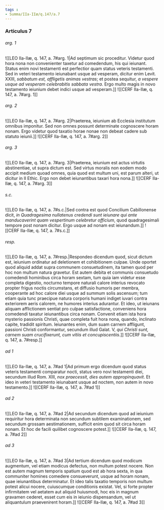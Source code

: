```yaml
---
tags : 
- Summa/IIa-IIæ/q.147/a.7
---
```


### Articulus 7

###### arg. 1
![[LEO IIa-IIæ, q. 147, a. 7#arg. 1|Ad septimum sic proceditur. Videtur quod hora nona non convenienter taxetur ad comedendum, his qui ieiunant. Status enim novi testamenti est perfectior quam status veteris testamenti. Sed in veteri testamento ieiunabant usque ad vesperam, dicitur enim Levit. XXIII, *sabbatum est, affligetis animas vestras*; et postea sequitur, *a vespere usque ad vesperam celebrabitis sabbata vestra*. Ergo multo magis in novo testamento ieiunium debet indici usque ad vesperam.]]
![[CERF IIa-IIæ, q. 147, a. 7#arg. 1]]

###### arg. 2
![[LEO IIa-IIæ, q. 147, a. 7#arg. 2|Praeterea, ieiunium ab Ecclesia institutum omnibus imponitur. Sed non omnes possunt determinate cognoscere horam nonam. Ergo videtur quod taxatio horae nonae non debeat cadere sub statuto ieiunii.]]
![[CERF IIa-IIæ, q. 147, a. 7#arg. 2]]

###### arg. 3
![[LEO IIa-IIæ, q. 147, a. 7#arg. 3|Praeterea, ieiunium est actus virtutis abstinentiae, ut supra dictum est. Sed virtus moralis non eodem modo accipit medium quoad omnes, quia quod est multum uni, est parum alteri, ut dicitur in II Ethic. Ergo non debet ieiunantibus taxari hora nona.]]
![[CERF IIa-IIæ, q. 147, a. 7#arg. 3]]

###### s.c.
![[LEO IIa-IIæ, q. 147, a. 7#s.c.|Sed contra est quod Concilium Cabillonense dicit, *in Quadragesima nullatenus credendi sunt ieiunare qui ante manducaverint quam vespertinum celebretur officium*, quod quadragesimali tempore post nonam dicitur. Ergo usque ad nonam est ieiunandum.]]
![[CERF IIa-IIæ, q. 147, a. 7#s.c.]]

###### resp.
![[LEO IIa-IIæ, q. 147, a. 7#resp.|Respondeo dicendum quod, sicut dictum est, ieiunium ordinatur ad deletionem et cohibitionem culpae. Unde oportet quod aliquid addat supra communem consuetudinem, ita tamen quod per hoc non multum natura gravetur. Est autem debita et communis consuetudo comedendi hominibus circa horam sextam, tum quia iam videtur esse completa digestio, nocturno tempore naturali calore interius revocato propter frigus noctis circumstans, et diffusio humoris per membra, cooperante ad hoc calore diei usque ad summum solis ascensum; tum etiam quia tunc praecipue natura corporis humani indiget iuvari contra exteriorem aeris calorem, ne humores interius adurantur. Et ideo, ut ieiunans aliquam afflictionem sentiat pro culpae satisfactione, conveniens hora comedendi taxatur ieiunantibus circa nonam. Convenit etiam ista hora mysterio passionis Christi, quae completa fuit hora nona, quando, inclinato capite, tradidit spiritum. Ieiunantes enim, dum suam carnem affligunt, passioni Christi conformantur, secundum illud Galat. V, *qui Christi sunt, carnem suam crucifixerunt, cum vitiis et concupiscentiis*.]]
![[CERF IIa-IIæ, q. 147, a. 7#resp.]]

###### ad 1
![[LEO IIa-IIæ, q. 147, a. 7#ad 1|Ad primum ergo dicendum quod status veteris testamenti comparatur nocti, status vero novi testamenti diei, secundum illud Rom. XIII, *nox praecessit, dies autem appropinquavit*. Et ideo in veteri testamento ieiunabant usque ad noctem, non autem in novo testamento.]]
![[CERF IIa-IIæ, q. 147, a. 7#ad 1]]

###### ad 2
![[LEO IIa-IIæ, q. 147, a. 7#ad 2|Ad secundum dicendum quod ad ieiunium requiritur hora determinata non secundum subtilem examinationem, sed secundum grossam aestimationem, sufficit enim quod sit circa horam nonam. Et hoc de facili quilibet cognoscere potest.]]
![[CERF IIa-IIæ, q. 147, a. 7#ad 2]]

###### ad 3
![[LEO IIa-IIæ, q. 147, a. 7#ad 3|Ad tertium dicendum quod modicum augmentum, vel etiam modicus defectus, non multum potest nocere. Non est autem magnum temporis spatium quod est ab hora sexta, in qua communiter homines comedere consueverunt, usque ad horam nonam, quae ieiunantibus determinatur. Et ideo talis taxatio temporis non multum potest alicui nocere, cuiuscumque conditionis existat. Vel, si forte propter infirmitatem vel aetatem aut aliquid huiusmodi, hoc eis in magnum gravamen cederet, esset cum eis in ieiunio dispensandum, vel ut aliquantulum praevenirent horam.]]
![[CERF IIa-IIæ, q. 147, a. 7#ad 3]]

